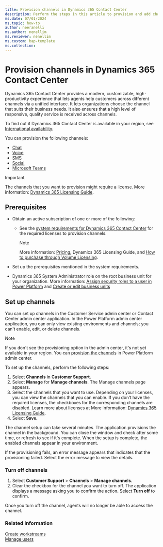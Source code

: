 ```yaml
---
title: Provision channels in Dynamics 365 Contact Center
description: Perform the steps in this article to provision and add channels so that can you start using the product.
ms.date: 07/01/2024
ms.topic: how-to
author: neeranelli
ms.author: nenellim
ms.reviewer: nenellim
ms.custom: bap-template
ms.collection:
---
```


# Provision channels in Dynamics 365 Contact Center

Dynamics 365 Contact Center provides a modern, customizable, high-productivity experience that lets agents help customers across different channels via a unified interface. It lets organizations choose the channel that suits their business needs. It also ensures that a high level of responsive, quality service is received across channels.

To find out if Dynamics 365 Contact Center is available in your region, see [International availability](international-availability.md).

You can provision the following channels:

- [Chat](/dynamics365/customer-service/administer/set-up-chat-widget)
- [Voice](/dynamics365/customer-service/administer/voice-channel)
- [SMS](/dynamics365/customer-service/administer/configure-sms-channel)
- [Social](/dynamics365/customer-service/use/channels)
- [Microsoft Teams](/dynamics365/customer-service/administer/configure-microsoft-teams)

> [!IMPORTANT]
> The channels that you want to provision might require a license. More information: [Dynamics 365 Licensing Guide](https://go.microsoft.com/fwlink/p/?LinkId=866544).

## Prerequisites

- Obtain an active subscription of one or more of the following:

  - See the [system requirements for Dynamics 365 Contact Center](system-requirements-contact-center.md) for the required licenses to provision channels.
  
    > [!NOTE]
    > More information: [Pricing](https://www.microsoft.com/dynamics-365/products/contact-center/pricing), Dynamics 365 Licensing Guide, and [How to purchase through Volume Licensing](https://www.microsoft.com/en-us/licensing/how-to-buy/how-to-buy).

- Set up the prerequisites mentioned in the system requirements.
- Dynamics 365 System Administrator role on the root business unit for your organization. More information: [Assign security roles to a user in Power Platform](/power-platform/admin/assign-security-roles) and [Create or edit business units](/power-platform/admin/create-edit-business-units)

## Set up channels<a name="set-up-omnichannel"> </a>

You can set up channels in the Customer Service admin center or Contact Center admin center application. In the Power Platform admin center application, you can only view existing environments and channels; you can't enable, edit, or delete channels.

> [!NOTE]
> If you don't see the provisioning option in the admin center, it's not yet available in your region. You can [provision the channels](/dynamics365/customer-service/implement/omnichannel-provision-license?context=/dynamics365/contact-center/context/implement-context) in Power Platform admin center.

To set up the channels, perform the following steps:

1. Select **Channels** in **Customer Support**. 
1. Select **Manage** for **Manage channels**. The Manage channels page appears. 
1. Select the channels that you want to use. 
    Depending on your licenses, you can view the channels that you can enable. If you don't have the required licenses, the checkboxes for the corresponding channels are disabled. Learn more about licenses at More information: [Dynamics 365 Licensing Guide](https://go.microsoft.com/fwlink/p/?LinkId=866544).
1. Select **Save**.

The channel setup can take several minutes. The application provisions the channel in the background. You can close the window and check after some time, or refresh to see if it's complete. When the setup is complete, the enabled channels appear in your environment.

If the provisioning fails, an error message appears that indicates that the provisioning failed. Select the error message to view the details.

### Turn off channels

1. Select  **Customer Support** > **Channels** > **Manage channels**. 
1. Clear the checkbox for the channel you want to turn off. The application displays a message asking you to confirm the action. Select **Turn off** to confirm.

Once you turn off the channel, agents will no longer be able to access the channel.

### Related information

[Create workstreams](/dynamics365/customer-service/administer/create-workstreams)   
[Manage users](/dynamics365/customer-service/administer/users-user-profiles)   


